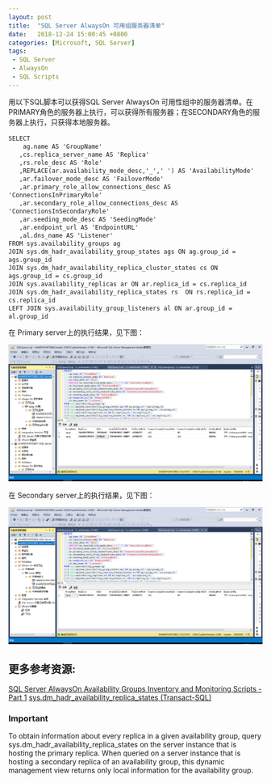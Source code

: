 ```yaml
---
layout: post
title:  "SQL Server AlwaysOn 可用组服务器清单"
date:   2018-12-24 15:00:45 +0800
categories: [Microsoft, SQL Server]
tags: 
 - SQL Server
 - AlwaysOn
 - SQL Scripts
---
```


用以下SQL脚本可以获得SQL Server AlwaysOn 可用性组中的服务器清单。在PRIMARY角色的服务器上执行，可以获得所有服务器；在SECONDARY角色的服务器上执行，只获得本地服务器。    
```
SELECT
    ag.name AS 'GroupName' 
   ,cs.replica_server_name AS 'Replica'
   ,rs.role_desc AS 'Role'
   ,REPLACE(ar.availability_mode_desc,'_',' ') AS 'AvailabilityMode'
   ,ar.failover_mode_desc AS 'FailoverMode'
   ,ar.primary_role_allow_connections_desc AS 'ConnectionsInPrimaryRole'
   ,ar.secondary_role_allow_connections_desc AS 'ConnectionsInSecondaryRole'
   ,ar.seeding_mode_desc AS 'SeedingMode'
   ,ar.endpoint_url AS 'EndpointURL'
   ,al.dns_name AS 'Listener'
FROM sys.availability_groups ag
JOIN sys.dm_hadr_availability_group_states ags ON ag.group_id = ags.group_id
JOIN sys.dm_hadr_availability_replica_cluster_states cs ON ags.group_id = cs.group_id 
JOIN sys.availability_replicas ar ON ar.replica_id = cs.replica_id 
JOIN sys.dm_hadr_availability_replica_states rs  ON rs.replica_id = cs.replica_id 
LEFT JOIN sys.availability_group_listeners al ON ar.group_id = al.group_id
```

在 Primary server上的执行结果，见下图： 

![](/assets/images/2018-12-24-SQL-Server-AlwaysOn-Availability-Groups-Inventory-1.png)

在 Secondary server上的执行结果，见下图： 

![](/assets/images/2018-12-24-SQL-Server-AlwaysOn-Availability-Groups-Inventory-2.png)

## 更多参考资源:

[SQL Server AlwaysOn Availability Groups Inventory and Monitoring Scripts - Part 1](https://www.mssqltips.com/sqlservertip/5782/sql-server-alwayson-availability-groups-inventory-and-monitoring-scripts--part-1/)
[sys.dm_hadr_availability_replica_states (Transact-SQL)](https://docs.microsoft.com/en-us/sql/relational-databases/system-dynamic-management-views/sys-dm-hadr-availability-replica-states-transact-sql?view=sql-server-2017)

### Important

To obtain information about every replica in a given availability group, query sys.dm_hadr_availability_replica_states on the server instance that is hosting the primary replica. When queried on a server instance that is hosting a secondary replica of an availability group, this dynamic management view returns only local information for the availability group.





